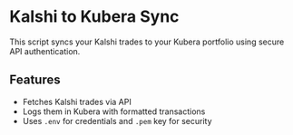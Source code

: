 # Kalshi to Kubera Sync

This script syncs your Kalshi trades to your Kubera portfolio using secure API authentication.

## Features
- Fetches Kalshi trades via API
- Logs them in Kubera with formatted transactions
- Uses `.env` for credentials and `.pem` key for security
